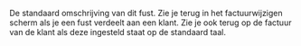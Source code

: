 De standaard omschrijving van dit fust. Zie je terug in het factuurwijzigen scherm als je een fust verdeelt aan een klant. Zie je ook terug op de factuur van de klant als deze ingesteld staat op de standaard taal.